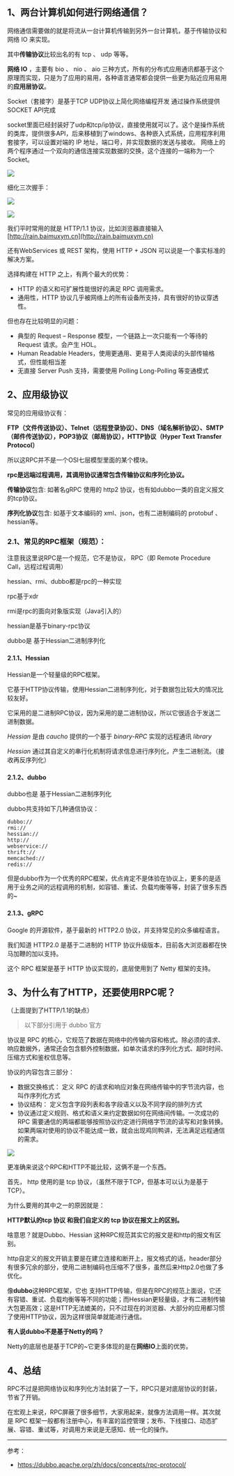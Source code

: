 ## 1、两台计算机如何进行网络通信？

网络通信需要做的就是将流从一台计算机传输到另外一台计算机，基于传输协议和网络 IO 来实现。

其中**传输协议**比较出名的有 tcp 、 udp 等等。

**网络 IO** ，主要有 bio 、 nio 、 aio 三种方式，所有的分布式应用通讯都基于这个原理而实现，只是为了应用的易用，各种语言通常都会提供一些更为贴近应用易用的**应用层协议**。

Socket（套接字）是基于TCP UDP协议上简化网络编程开发 通过操作系统提供SOCKET API完成

socket里面已经封装好了udp和tcp/ip协议，直接使用就可以了。这个是操作系统的类库，提供很多API，后来移植到了windows、各种嵌入式系统，应用程序利用套接字，可以设置对端的 IP 地址，端口号，并实现数据的发送与接收。 网络上的两个程序通过一个双向的通信连接实现数据的交换，这个连接的一端称为一个 Socket。

![](https://cdn.jsdelivr.net/gh/DogerRain/image@main/img-20210401/image-20210604110816912.png)

细化三次握手：

![](https://cdn.jsdelivr.net/gh/DogerRain/image@main/img-20210401/image-20210604110851885.png)

![](https://cdn.jsdelivr.net/gh/DogerRain/image@main/img-20210401/image-20210604110841217.png)

我们平时常用的就是 HTTP/1.1 协议，比如浏览器直接输入[http://rain.baimuxym.cn](http://rain.baimuxym.cn)



还有WebServices 或 REST 架构，使用 HTTP + JSON 可以说是一个事实标准的解决方案。

选择构建在 HTTP 之上，有两个最大的优势：

- HTTP 的语义和可扩展性能很好的满足 RPC 调用需求。
- 通用性，HTTP 协议几乎被网络上的所有设备所支持，具有很好的协议穿透性。

但也存在比较明显的问题：

- 典型的 Request – Response 模型，一个链路上一次只能有一个等待的 Request 请求。会产生 HOL。
- Human Readable Headers，使用更通用、更易于人类阅读的头部传输格式，但性能相当差
- 无直接 Server Push 支持，需要使用 Polling Long-Polling 等变通模式

## 2、应用级协议

常见的应用级协议有：

**FTP（文件传送协议）、Telnet（远程登录协议）、DNS（域名解析协议）、SMTP（邮件传送协议），POP3协议（邮局协议），HTTP协议（Hyper Text Transfer Protocol）**

所以这RPC并不是一个OSI七层模型里面的某个模块。

**rpc是远端过程调用，其调用协议通常包含传输协议和序列化协议。**

**传输协议**包含: 如著名gRPC 使用的 http2 协议，也有如dubbo一类的自定义报文的tcp协议。

**序列化协议**包含: 如基于文本编码的 xml、json，也有二进制编码的 protobuf 、hessian等。



### 2.1、常见的RPC框架（规范）：

注意我这里说RPC是一个规范，它不是协议， RPC（即 Remote Procedure Call，远程过程调用）

hessian、rmi、dubbo都是rpc的一种实现

rpc基于xdr

rmi是rpc的面向对象版实现（Java引入的）

hessian是基于binary-rpc协议

dubbo是 基于Hessian二进制序列化

#### 2.1.1、Hessian

Hessian是一个轻量级的RPC框架。

它基于HTTP协议传输，使用Hessian二进制序列化，对于数据包比较大的情况比较友好。

它采用的是二进制RPC协议，因为采用的是二进制协议，所以它很适合于发送二进制数据。

*Hessian* 是由 *caucho* 提供的一个基于 *binary-RPC* 实现的远程通讯 *library* 

*Hessian* 通过其自定义的串行化机制将请求信息进行序列化，产生二进制流。（接收再反序列化）



#### 2.1.2、dubbo

dubbo也是 基于Hessian二进制序列化

dubbo共支持如下几种通信协议：

```
dubbo://
rmi://
hessian://
http://
webservice://
thrift://
memcached://
redis://
```

但是dubbo作为一个优秀的RPC框架，优点肯定不是体验在协议上，更多的是适用于业务之间的远程调用的机制，如容错、重试、负载均衡等等，封装了很多东西的~

#### 2.1.3、gRPC

Google 的开源软件，基于最新的 HTTP2.0 协议，并支持常见的众多编程语言。

我们知道 HTTP2.0 是基于二进制的 HTTP 协议升级版本，目前各大浏览器都在快马加鞭的加以支持。

这个 RPC 框架是基于 HTTP 协议实现的，底层使用到了 Netty 框架的支持。



## 3、为什么有了HTTP，还要使用RPC呢？

（上面提到了HTTP/1.1的缺点）

> 以下部分引用于 dubbo 官方

协议是 RPC 的核心，它规范了数据在网络中的传输内容和格式。除必须的请求、响应数据外，通常还会包含额外控制数据，如单次请求的序列化方式、超时时间、压缩方式和鉴权信息等。

协议的内容包含三部分：

- 数据交换格式： 定义 RPC 的请求和响应对象在网络传输中的字节流内容，也叫作序列化方式
- 协议结构： 定义包含字段列表和各字段语义以及不同字段的排列方式
- 协议通过定义规则、格式和语义来约定数据如何在网络间传输。一次成功的 RPC 需要通信的两端都能够按照协议约定进行网络字节流的读写和对象转换。如果两端对使用的协议不能达成一致，就会出现鸡同鸭讲，无法满足远程通信的需求。

![](https://dubbo.apache.org/imgs/v3/concepts/triple-protocol.png)



更准确来说这个RPC和HTTP不能比较，这俩不是一个东西。

首先， http 使用的是 tcp 协议，（虽然不限于TCP，但基本可以认为是基于 TCP）。

为什么要用的其中之一的原因就是：

 **HTTP默认的tcp 协议 和我们自定义的 tcp 协议在报文上的区别。**

啥意思？就是Dubbo、Hessian 这种RPC规范其实它的报文是和http的报文有区别。

http自定义的报文开销主要是在建立连接和断开上，报文格式的话，header部分有很多冗余的部分，使用二进制编码也压缩不了很多，虽然后来Http2.0也做了多优化。

像**dubbo**这种RPC框架，它也 支持HTTP传输，但是在RPC的规范上面说，它还有容错、重试、负载均衡等等不同的功能；而Hessian更轻量级，才有二进制传输大包更高效；这是HTTP无法媲美的，只不过现在的浏览器、大部分的应用都习惯了使用HTTP协议，因为这样很简单就能进行通信。

**有人说dubbo不是基于Netty的吗？**

Netty的底层也是基于TCP的~它更多体现的是在**网络IO**上面的优势。

## 4、总结

RPC不过是把网络协议和序列化方法封装了一下，RPC只是对底层协议的封装，节省了开销。

在宏观上来说，RPC屏蔽了很多细节，大家用起来，就像方法调用一样。其次就是 RPC 框架一般都有注册中心，有丰富的监控管理；发布、下线接口、动态扩展、容错、重试等，对调用方来说是无感知、统一化的操作。



---

参考：

- https://dubbo.apache.org/zh/docs/concepts/rpc-protocol/